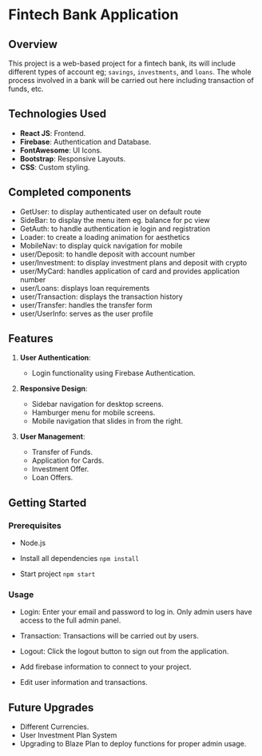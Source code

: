 # Fintech Bank Application

## Overview

This project is a web-based project for a fintech bank, its will include different types of account eg; `savings`, `investments`, and `loans`. The whole process involved in a bank will be carried out here including transaction of funds, etc.

## Technologies Used

- **React JS**: Frontend.
- **Firebase**: Authentication and Database.
- **FontAwesome**: UI Icons.
- **Bootstrap**: Responsive Layouts.
- **CSS**: Custom styling.


## Completed components

- GetUser: to display authenticated user on default route
- SideBar: to display the menu item eg. balance for pc view
- GetAuth: to handle authentication ie login and registration
- Loader: to create a loading animation for aesthetics
- MobileNav: to display quick navigation for mobile
- user/Deposit: to handle deposit with account number
- user/Investment: to display investment plans and deposit with crypto
- user/MyCard: handles application of card and provides application number
- user/Loans: displays loan requirements
- user/Transaction: displays the transaction history
- user/Transfer: handles the transfer form
- user/UserInfo: serves as the user profile

## Features

1. **User Authentication**:
   - Login functionality using Firebase Authentication.

2. **Responsive Design**:
   - Sidebar navigation for desktop screens.
   - Hamburger menu for mobile screens.
   - Mobile navigation that slides in from the right.

3. **User Management**:
   - Transfer of Funds.
   - Application for Cards.
   - Investment Offer.
   - Loan Offers.

## Getting Started

### Prerequisites

- Node.js

- Install all dependencies `npm install`

- Start project `npm start`

### Usage
- Login: Enter your email and password to log in. Only admin users have access to the full admin panel.

- Transaction: Transactions will be carried out by users.

- Logout: Click the logout button to sign out from the application.

- Add firebase information to connect to your project.
- Edit user information and transactions.

## Future Upgrades
- Different Currencies.
- User Investment Plan System
- Upgrading to Blaze Plan to deploy functions for proper admin usage.

